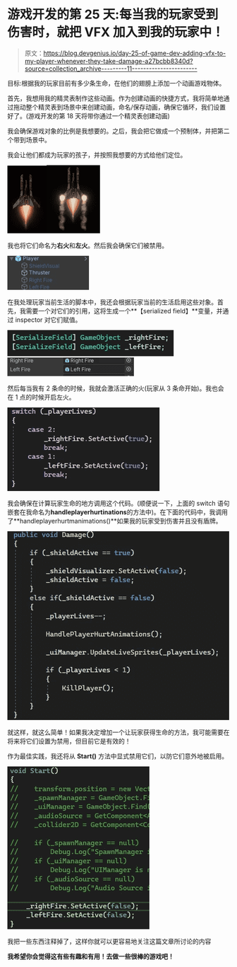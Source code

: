 # 游戏开发的第 25 天:每当我的玩家受到伤害时，就把 VFX 加入到我的玩家中！

> 原文：<https://blog.devgenius.io/day-25-of-game-dev-adding-vfx-to-my-player-whenever-they-take-damage-a27bcbb8340d?source=collection_archive---------11----------------------->

目标:根据我的玩家目前有多少条生命，在他们的翅膀上添加一个动画游戏物体。

首先，我想用我的精灵表制作这些动画。作为创建动画的快捷方式，我将简单地通过拖动整个精灵表到场景中来创建动画，命名/保存动画，确保它循环，我们设置好了。(游戏开发的第 18 天将带你通过一个精灵表创建动画)

我会确保游戏对象的比例是我想要的。之后，我会把它做成一个预制体，并把第二个带到场景中。

我会让他们都成为玩家的孩子，并按照我想要的方式给他们定位。

![](img/e026d4703e1777abd5b85eddf19fbdd3.png)![](img/9631695f5d62c3866c9740cfcb1609ad.png)

我也将它们命名为**右火**和**左火**。然后我会确保它们被禁用。

![](img/e3613049f6ca932620c3ae94afe89349.png)

在我处理玩家当前生活的脚本中，我还会根据玩家当前的生活启用这些对象。首先，我需要一个对它们的引用，这将生成一个**【serialized field】**变量，并通过 inspector 对它们赋值。

![](img/dde056beef80cf3a157573c3d9d9ff79.png)![](img/71839648f486ca987896362c51aa4f14.png)

然后每当我有 2 条命的时候，我就会激活正确的火(玩家从 3 条命开始)。我也会在 1 点的时候开启左火。

![](img/2f652845ad640ca312885076ca27cf1d.png)

我会确保在计算玩家生命的地方调用这个代码。(顺便说一下，上面的 switch 语句嵌套在我命名为**handleplayerhurtinations**的方法中)。在下面的代码中，我调用了**handleplayerhurtmanimations()**如果我的玩家受到伤害并且没有盾牌。

![](img/ca514f3b6b1ec7c267613d8e23378e7c.png)

就这样，就这么简单！如果我决定增加一个让玩家获得生命的方法，我可能需要在将来将它们设置为禁用，但目前它是有效的！

作为最佳实践，我还将从 **Start()** 方法中显式禁用它们，以防它们意外地被启用。

![](img/57cc345848fa9b076525d1fa5c14b63d.png)

我把一些东西注释掉了，这样你就可以更容易地关注这篇文章所讨论的内容

**我希望你会觉得这有些有趣和有用！去做一些很棒的游戏吧！**